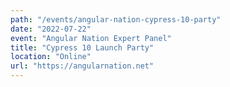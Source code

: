 ```yaml
---
path: "/events/angular-nation-cypress-10-party"
date: "2022-07-22"
event: "Angular Nation Expert Panel"
title: "Cypress 10 Launch Party"
location: "Online"
url: "https://angularnation.net"
---
```

